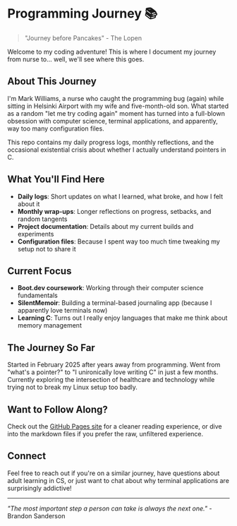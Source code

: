 # Programming Journey 📚
> "Journey before Pancakes" - The Lopen

Welcome to my coding adventure! This is where I document my journey from nurse to... well, we'll see where this goes.

## About This Journey

I'm Mark Williams, a nurse who caught the programming bug (again) while sitting in Helsinki Airport with my wife and five-month-old son. What started as a random "let me try coding again" moment has turned into a full-blown obsession with computer science, terminal applications, and apparently, way too many configuration files.

This repo contains my daily progress logs, monthly reflections, and the occasional existential crisis about whether I actually understand pointers in C.

## What You'll Find Here

- **Daily logs**: Short updates on what I learned, what broke, and how I felt about it
- **Monthly wrap-ups**: Longer reflections on progress, setbacks, and random tangents
- **Project documentation**: Details about my current builds and experiments
- **Configuration files**: Because I spent way too much time tweaking my setup not to share it

## Current Focus

- **Boot.dev coursework**: Working through their computer science fundamentals
- **SilentMemoir**: Building a terminal-based journaling app (because I apparently love terminals now)
- **Learning C**: Turns out I really enjoy languages that make me think about memory management

## The Journey So Far

Started in February 2025 after years away from programming. Went from "what's a pointer?" to "I unironically love writing C" in just a few months. Currently exploring the intersection of healthcare and technology while trying not to break my Linux setup too badly.

## Want to Follow Along?

Check out the [GitHub Pages site](https://pndarn.github.io/Programming-Journey/) for a cleaner reading experience, or dive into the markdown files if you prefer the raw, unfiltered experience.

## Connect

Feel free to reach out if you're on a similar journey, have questions about adult learning in CS, or just want to chat about why terminal applications are surprisingly addictive!

---

*"The most important step a person can take is always the next one."* - Brandon Sanderson